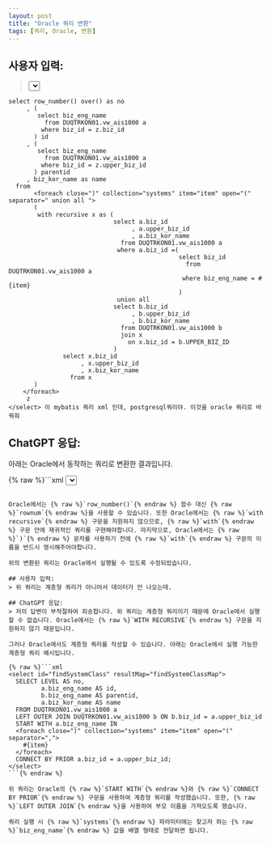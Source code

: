 ```yaml
---
layout: post
title: "Oracle 쿼리 변환"
tags: [쿼리, Oracle, 변환]
---
```


## 사용자 입력:
>   <select id="findSystemClass" resultMap="findSystemClassMap">
    select row_number() over() as no
         , (
            select biz_eng_name
              from DUQTRKON01.vw_ais1000 a
             where biz_id = z.biz_id
           ) id
         , (
            select biz_eng_name
              from DUQTRKON01.vw_ais1000 a
             where biz_id = z.upper_biz_id
           ) parentid
         , biz_kor_name as name
      from
           <foreach close=")" collection="systems" item="item" open="(" separator=" union all ">
           (
            with recursive x as (
                                 select a.biz_id
                                      , a.upper_biz_id
                                      , a.biz_kor_name
                                   from DUQTRKON01.vw_ais1000 a
                                  where a.biz_id =(
                                                   select biz_id
                                                     from DUQTRKON01.vw_ais1000 a
                                                    where biz_eng_name = #{item}
                                                   )
                                  union all
                                 select b.biz_id
                                      , b.upper_biz_id
                                      , b.biz_kor_name
                                   from DUQTRKON01.vw_ais1000 b
                                   join x
                                     on x.biz_id = b.UPPER_BIZ_ID
                                 )
                   select x.biz_id
                        , x.upper_biz_id
                        , x.biz_kor_name
                     from x
           )
        </foreach>
         z
    </select> 이 mybatis 쿼리 xml 인데, postgresql쿼리야. 이것을 oracle 쿼리로 바꿔줘

## ChatGPT 응답:
> 

아래는 Oracle에서 동작하는 쿼리로 변환한 결과입니다.

{% raw %}```xml
<select id="findSystemClass" resultMap="findSystemClassMap">
  select rownum as no,
         (
           select biz_eng_name
           from DUQTRKON01.vw_ais1000 a
           where a.biz_id = z.biz_id
         ) as id,
         (
           select biz_eng_name
           from DUQTRKON01.vw_ais1000 a
           where a.biz_id = z.upper_biz_id
         ) as parentid,
         biz_kor_name as name
  from (
         <foreach close=")" collection="systems" item="item" open="(" separator=" union all ">
           with x (biz_id, upper_biz_id, biz_kor_name) as (
             select a.biz_id, a.upper_biz_id, a.biz_kor_name
             from DUQTRKON01.vw_ais1000 a
             where a.biz_id = (
                                select biz_id
                                from DUQTRKON01.vw_ais1000 a
                                where a.biz_eng_name = #{item}
                              )
             union all
             select b.biz_id, b.upper_biz_id, b.biz_kor_name
             from DUQTRKON01.vw_ais1000 b
             join x
             on x.biz_id = b.UPPER_BIZ_ID
           )
           select x.biz_id, x.upper_biz_id, x.biz_kor_name
           from x
         </foreach>
       ) z
</select>
```{% endraw %}

Oracle에서는 {% raw %}`row_number()`{% endraw %} 함수 대신 {% raw %}`rownum`{% endraw %}을 사용할 수 있습니다. 또한 Oracle에서는 {% raw %}`with recursive`{% endraw %} 구문을 지원하지 않으므로, {% raw %}`with`{% endraw %} 구문 안에 재귀적인 쿼리를 구현해야합니다. 마지막으로, Oracle에서는 {% raw %}`)`{% endraw %} 문자를 사용하기 전에 {% raw %}`with`{% endraw %} 구문의 이름을 반드시 명시해주어야합니다.

위의 변환된 쿼리는 Oracle에서 실행될 수 있도록 수정되었습니다.

## 사용자 입력:
> 위 쿼리는 계층형 쿼리가 아니어서 데이터가 안 나오는데.

## ChatGPT 응답:
> 저의 답변이 부적절하여 죄송합니다. 위 쿼리는 계층형 쿼리이기 때문에 Oracle에서 실행할 수 없습니다. Oracle에서는 {% raw %}`WITH RECURSIVE`{% endraw %} 구문을 지원하지 않기 때문입니다.

그러나 Oracle에서도 계층형 쿼리를 작성할 수 있습니다. 아래는 Oracle에서 실행 가능한 계층형 쿼리 예시입니다.

{% raw %}```xml
<select id="findSystemClass" resultMap="findSystemClassMap">
  SELECT LEVEL AS no,
         a.biz_eng_name AS id,
         b.biz_eng_name AS parentid,
         a.biz_kor_name AS name
  FROM DUQTRKON01.vw_ais1000 a
  LEFT OUTER JOIN DUQTRKON01.vw_ais1000 b ON b.biz_id = a.upper_biz_id
  START WITH a.biz_eng_name IN 
  <foreach close=")" collection="systems" item="item" open="(" separator=",">
    #{item}
  </foreach>
  CONNECT BY PRIOR a.biz_id = a.upper_biz_id;
</select>
```{% endraw %}

위 쿼리는 Oracle의 {% raw %}`START WITH`{% endraw %}와 {% raw %}`CONNECT BY PRIOR`{% endraw %} 구문을 사용하여 계층형 쿼리를 작성했습니다. 또한, {% raw %}`LEFT OUTER JOIN`{% endraw %}을 사용하여 부모 이름을 가져오도록 했습니다.

쿼리 실행 시 {% raw %}`systems`{% endraw %} 파라미터에는 찾고자 하는 {% raw %}`biz_eng_name`{% endraw %} 값을 배열 형태로 전달하면 됩니다.

